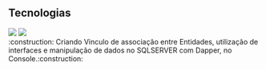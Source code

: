 ## Tecnologias
<div>
  <img src="https://img.shields.io/badge/C++-239120?style=for-the-badge&logo=html5&logoColor=white">
  <img src="https://img.shields.io/badge/SQL-239120?&style=for-the-badge&logo=css3&logoColor=white">

</div>
:construction: Criando Vinculo de associação entre Entidades, utilização de interfaces
e manipulação de dados no SQLSERVER com Dapper, no Console.:construction:
